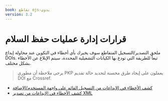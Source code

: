 ```yaml
---
book: تقاطع ojs-يدوي
version: 3.2
---
```


# قرارات إدارة عمليات حفظ السلام

ملحق التصدير/التسجيل المتقاطع سوف يخبرك بأي أخطاء في التكوين عند محاولة إيداع DOIs. تبعاً للطريقة التي تودع بها الكيانات التشغيلية المحددة، سيتم الإبلاغ عن الأخطاء بشكل مختلف.

> يرجى ملاحظة أن مطوري PKP يعملون على إيجاد طرق محسنة لتحديد حالة تقديم DOI مع Crossref.

- [كشف الأخطاء في الإيداعات من التسجيل القائم على واجهة المستخدم/الإضافة](./troubleshootingDepositsUI.md)
- [كشف الأخطاء في الإيداعات من تصدير XML](./troubleshootingDepositsExport.md)
